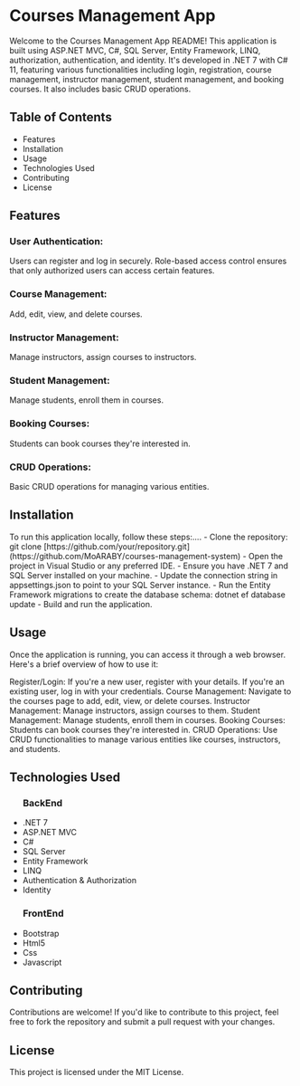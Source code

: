 <h1>Courses Management App</h1>
<p>Welcome to the Courses Management App README! This application is built using ASP.NET MVC, C#, SQL Server, Entity Framework, LINQ, authorization, authentication, and identity. It's developed in .NET 7 with C# 11, featuring various functionalities including login, registration, course management, instructor management, student management, and booking courses. It also includes basic CRUD operations.</p>

<h2>Table of Contents</h2>
<ul>
  <li>Features</li>
  <li>Installation</li>
  <li>Usage</li>
  <li>Technologies Used</li>
  <li>Contributing</li>
  <li>License</li>
</ul>

<h2>Features</h2>

<h3>User Authentication:</h3> Users can register and log in securely.
<h3Authorization:></h3> Role-based access control ensures that only authorized users can access certain features.
<h3>Course Management:</h3> Add, edit, view, and delete courses.
<h3>Instructor Management:</h3> Manage instructors, assign courses to instructors.
<h3>Student Management:</h3> Manage students, enroll them in courses.
<h3>Booking Courses:</h3> Students can book courses they're interested in.
<h3>CRUD Operations:</h3> Basic CRUD operations for managing various entities.

<h2>Installation</h2>
To run this application locally, follow these steps:....
- Clone the repository: git clone [https://github.com/your/repository.git](https://github.com/MoARABY/courses-management-system)
- Open the project in Visual Studio or any preferred IDE.
- Ensure you have .NET 7 and SQL Server installed on your machine.
- Update the connection string in appsettings.json to point to your SQL Server instance.
- Run the Entity Framework migrations to create the database schema: dotnet ef database update
- Build and run the application.

<h2>Usage</h2>
Once the application is running, you can access it through a web browser. Here's a brief overview of how to use it:

Register/Login: If you're a new user, register with your details. If you're an existing user, log in with your credentials.
Course Management: Navigate to the courses page to add, edit, view, or delete courses.
Instructor Management: Manage instructors, assign courses to them.
Student Management: Manage students, enroll them in courses.
Booking Courses: Students can book courses they're interested in.
CRUD Operations: Use CRUD functionalities to manage various entities like courses, instructors, and students.

<h2>Technologies Used</h2>
<ul>
  <h3>BackEnd</h3>
  <li>.NET 7</li>
  <li>ASP.NET MVC</li>
  <li>C#</li>
  <li>SQL Server</li>
  <li>Entity Framework</li>
  <li>LINQ</li>
  <li>Authentication & Authorization</li>
  <li>Identity</li>
  
  <h3>FrontEnd</h3>
  <li>Bootstrap</li>
  <li>Html5</li>
  <li>Css</li>
  <li>Javascript</li>
  
</ul>

<h2>Contributing</h2>
Contributions are welcome! If you'd like to contribute to this project, feel free to fork the repository and submit a pull request with your changes.

<h2>License</h2>
This project is licensed under the MIT License.
